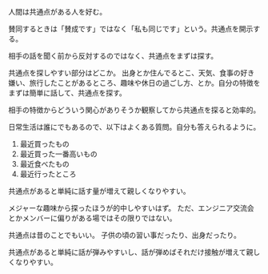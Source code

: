 人間は共通点がある人を好む。

賛同するときは「賛成です」ではなく「私も同じです」という。共通点を開示する。

相手の話を聞く前から反対するのではなく、共通点をまずは探す。

共通点を探しやすい部分はどこか。
出身とか住んでるとこ、天気、食事の好き嫌い、旅行したことがあるところ、趣味や休日の過ごし方、とか。自分の特徴をまずは簡単に話して、共通点を探す。

相手の特徴からどういう関心がありそうか観察してから共通点を探ると効率的。

日常生活は誰にでもあるので、以下はよくある質問。自分も答えられるように。

1. 最近買ったもの
2. 最近買った一番高いもの
3. 最近食べたもの
4. 最近行ったところ

共通点があると単純に話す量が増えて親しくなりやすい。

メジャーな趣味から探ったほうが的中しやすいはず。
ただ、エンジニア交流会とかメンバーに偏りがある場ではその限りではない。

共通点は昔のことでもいい。
子供の頃の習い事だったり、出身だったり。

共通点があると単純に話が弾みやすいし、話が弾めばそれだけ接触が増えて親しくなりやすい。
